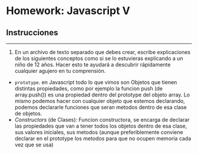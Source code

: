 # Homework: Javascript V

## Instrucciones
---
1. En un archivo de texto separado que debes crear, escribe explicaciones de los siguientes conceptos como si se lo estuvieras explicando a un niño de 12 años. Hacer esto te ayudará a descubrir rápidamente cualquier agujero en tu comprensión.

* `prototype`. en Javascript todo lo que vimos son Objetos que tienen distintas propiedades, como por ejemplo la funcion push (de array.push()) es una propiedad dentro del prototype del objeto array. Lo mismo podemos hacer con cualquier objeto que estemos declarando, podemos declararle funciones que seran metodos dentro de esa clase de objetos.
* _Constructors_ (de Clases): Funcion constructora, se encarga de declarar las propiedades que van a tener todos los objetos dentro de esa clase, sus valores iniciales, sus metodos (aunque preferiblemente conviene declarar en el prototype los metodos para que no ocupen memoria cada vez que se usa)